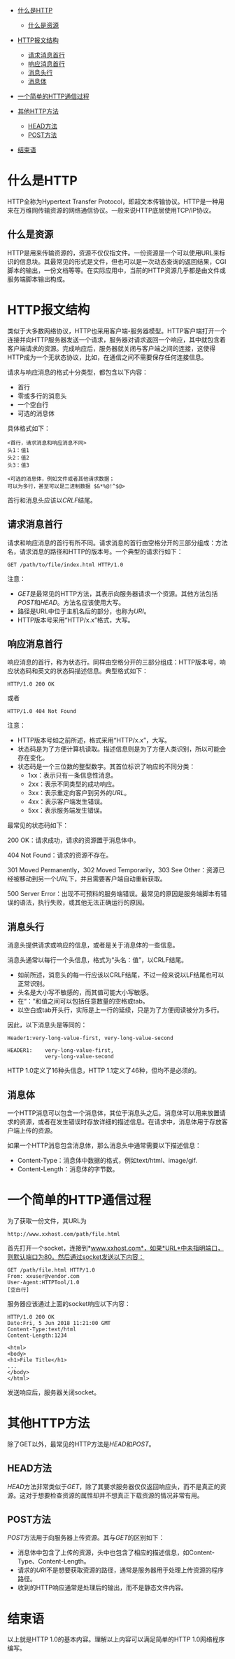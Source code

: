 - [什么是HTTP](#什么是HTTP)
    - [什么是资源](#什么是资源)
- [HTTP报文结构](#HTTP报文结构)
    - [请求消息首行](#请求消息首行)
    - [响应消息首行](#响应消息首行)
    - [消息头行](#消息头行)
    - [消息体](#消息体)
- [一个简单的HTTP通信过程](#一个简单的HTTP通信过程)

- [其他HTTP方法](#其他HTTP方法)
    - [HEAD方法](#HEAD方法)
    - [POST方法](#POST方法)
- [结束语](#结束语)

<a name="什么是HTTP"></a>
# 什么是HTTP
HTTP全称为Hypertext Transfer Protocol，即超文本传输协议。HTTP是一种用来在万维网传输资源的网络通信协议。一般来说HTTP底层使用TCP/IP协议。

<a name="什么是资源"></a>
## 什么是资源
HTTP是用来传输资源的，资源不仅仅指文件。一份资源是一个可以使用URL来标识的信息块。其最常见的形式是文件，但也可以是一次动态查询的返回结果，CGI脚本的输出，一份文档等等。在实际应用中，当前的HTTP资源几乎都是由文件或服务端脚本输出构成。

<a name="HTTP报文结构"></a>
# HTTP报文结构
类似于大多数网络协议，HTTP也采用客户端-服务器模型。HTTP客户端打开一个连接并向HTTP服务器发送一个请求，服务器对请求返回一个响应，其中就包含着客户端请求的资源。完成响应后，服务器就关闭与客户端之间的连接，这使得HTTP成为一个无状态协议，比如，在通信之间不需要保存任何连接信息。

请求与响应消息的格式十分类型，都包含以下内容：
- 首行
- 零或多行的消息头
- 一个空白行
- 可选的消息体

具体格式如下：
```
<首行，请求消息和响应消息不同>
头1：值1
头2：值2
头3：值3

<可选的消息体，例如文件或者其他请求数据；
可以为多行，甚至可以是二进制数据 $&*%@!^$@>
```
首行和消息头应该以*CRLF*结尾。

<a name="请求消息首行"></a>
## 请求消息首行
请求和响应消息的首行有所不同。请求消息的首行由空格分开的三部分组成：方法名，请求消息的路径和HTTP的版本号。一个典型的请求行如下：

```
GET /path/to/file/index.html HTTP/1.0
```
注意：
- *GET*是最常见的HTTP方法，其表示向服务器请求一个资源。其他方法包括*POST*和*HEAD*。方法名应该使用大写。
- 路径是URL中位于主机名后的部分，也称为*URI*。
- HTTP版本号采用“HTTP/x.x”格式，大写。

<a name="响应消息首行"></a>
## 响应消息首行
响应消息的首行，称为状态行。同样由空格分开的三部分组成：HTTP版本号，响应状态码和英文的状态码描述信息。典型格式如下：
```
HTTP/1.0 200 OK
```
或者
```
HTTP/1.0 404 Not Found
```
注意：
- HTTP版本号如之前所述，格式采用“HTTP/x.x”，大写。
- 状态码是为了方便计算机读取。描述信息则是为了方便人类识别，所以可能会存在变化。
- 状态码是一个三位数的整型数字。其首位标识了响应的不同分类：
	- 1xx：表示只有一条信息性消息。
	- 2xx：表示不同类型的成功响应。
	- 3xx：表示重定向客户到另外的*URL*。
	- 4xx：表示客户端发生错误。
	- 5xx：表示服务端发生错误。

最常见的状态码如下：

200 OK：请求成功，请求的资源置于消息体中。

404 Not Found：请求的资源不存在。

301 Moved Permanently，302 Moved Temporarily，303 See Other：资源已经被移动到另一个*URL*下，并且需要客户端自动重新获取。

500 Server Error：出现不可预料的服务端错误。最常见的原因是服务端脚本有错误的语法，执行失败，或其他无法正确运行的原因。

<a name="消息头行"></a>
## 消息头行
消息头提供请求或响应的信息，或者是关于消息体的一些信息。

消息头通常以每行一个头信息，格式为“头名：值”，以CRLF结尾。
- 如前所述，消息头的每一行应该以CRLF结尾，不过一般来说以LF结尾也可以正常识别。
- 头名是大小写不敏感的，而其值可能大小写敏感。
- 在“：”和值之间可以包括任意数量的空格或tab。
- 以空白或tab开头行，实际是上一行的延续，只是为了方便阅读被分为多行。

因此，以下消息头是等同的：
```
Header1:very-long-value-first, very-long-value-second

HEADER1:	very-long-value-first,
			very-long-value-second
```

HTTP 1.0定义了16种头信息，HTTP 1.1定义了46种，但均不是必须的。

<a name="消息体"></a>
## 消息体
一个HTTP消息可以包含一个消息体，其位于消息头之后。消息体可以用来放置请求的资源，或者在发生错误时存放详细的描述信息。在请求中，消息体用于存放客户端上传的资源。

如果一个HTTP消息包含消息体，那么消息头中通常需要以下描述信息：
- Content-Type：消息体中数据的格式，例如text/html、image/gif.
- Content-Length：消息体的字节数。

<a name="一个简单的HTTP通信过程"></a>
# 一个简单的HTTP通信过程
为了获取一份文件，其URL为
```
http://www.xxhost.com/path/file.html
```
首先打开一个socket，连接到*www.xxhost.com*，如果*URL*中未指明端口，则默认端口为80。然后通过socket发送以下内容：
```
GET /path/file.html HTTP/1.0
From: xxuser@vendor.com
User-Agent:HTTPTool/1.0
[空白行]
```

服务器应该通过上面的socket响应以下内容：
```
HTTP/1.0 200 OK
Date:Fri, 5 Jun 2018 11:21:00 GMT
Content-Type:text/html
Content-Length:1234

<html>
<body>
<h1>File Title</h1>
...
</body>
</html>
```
发送响应后，服务器关闭socket。

<a name="其他HTTP方法"></a>
# 其他HTTP方法
除了GET以外，最常见的HTTP方法是*HEAD*和*POST*。

<a name="HEAD方法"></a>
## HEAD方法
*HEAD*方法非常类似于*GET*，除了其要求服务器仅仅返回响应头，而不是真正的资源。这对于想要检查资源的属性却并不想真正下载资源的情况非常有用。

<a name="POST方法"></a>
## POST方法
*POST*方法用于向服务器上传资源。其与*GET*的区别如下：
- 消息体中包含了上传的资源，头中也包含了相应的描述信息，如Content-Type、Content-Length。
- 请求的*URI*不是想要获取资源的路径，通常是服务器用于处理上传资源的程序路径。
- 收到的HTTP响应通常是处理后的输出，而不是静态文件内容。

<a name="结束语"></a>
# 结束语
以上就是HTTP 1.0的基本内容。理解以上内容可以满足简单的HTTP 1.0网络程序编写。

